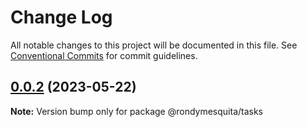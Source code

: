 # Change Log

All notable changes to this project will be documented in this file.
See [Conventional Commits](https://conventionalcommits.org) for commit guidelines.

## [0.0.2](https://github.com/rondymesquita/shell/compare/v0.0.1...v0.0.2) (2023-05-22)

**Note:** Version bump only for package @rondymesquita/tasks
